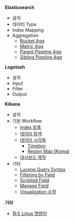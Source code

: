 **Elasticsearch**
   * 설치
   * 데이터 Type
   * Index Mapping
   * Aggregation
       * [Bucket Agg](https://github.com/higee/elastic/wiki/Bucket-Agg)
       * [Metric Agg](https://github.com/higee/elastic/wiki/Metric-Agg)
       * [Parent Pipeline Agg](https://github.com/higee/elastic/wiki/Parent-Pipeline-Agg)
       * [Sibling Pipeline Agg](https://github.com/higee/elastic/wiki/Sibling-Pipeline-Agg)

**Logstash**

   * 설치
   * Input
   * Filter
   * Output

**Kibana**
   
   * 설치
   * 기본 Workflow
        * [Index 등록](https://github.com/higee/elastic/wiki/index-%EB%93%B1%EB%A1%9D)
        * [데이터 탐색](https://github.com/higee/elastic/wiki/%EB%8D%B0%EC%9D%B4%ED%84%B0-%ED%83%90%EC%83%89)
        * [데이터 시각화](https://github.com/higee/elastic/wiki/%EB%8D%B0%EC%9D%B4%ED%84%B0-%EC%8B%9C%EA%B0%81%ED%99%94)
            * [Timelion](https://github.com/higee/elastic/wiki/Timelion)
            * [Region Map (Korea)](https://github.com/higee/elastic/wiki/Region-Map-(Korea))
        * [대시보드 제작](https://github.com/higee/elastic/wiki/%EB%8C%80%EC%8B%9C%EB%B3%B4%EB%93%9C-%EC%A0%9C%EC%9E%91)
   * 기타
        * [Lucene Query Syntax](https://github.com/higee/elastic/wiki/Lucene-Query-Syntax)
        * [Filtering by Field](https://github.com/higee/elastic/wiki/Filtering-by-Field)
        * [Scripted Field](https://github.com/higee/elastic/wiki/Scripted-Field)
        * [Manage Field](https://github.com/higee/elastic/wiki/Manage-Field)
        * [Visualization 수정](https://github.com/higee/elastic/wiki/Visualization-%EC%88%98%EC%A0%95)

**기타**

* [필수 Linux 명령어](https://github.com/higee/elastic/wiki/%ED%95%84%EC%88%98-linux-%EB%AA%85%EB%A0%B9%EC%96%B4)